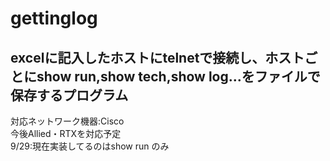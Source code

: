 # gettinglog
## excelに記入したホストにtelnetで接続し、ホストごとにshow run,show tech,show log...をファイルで保存するプログラム

対応ネットワーク機器:Cisco  
今後Allied・RTXを対応予定  
9/29:現在実装してるのはshow run のみ  






